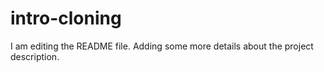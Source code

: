 # intro-cloning

I am editing the README file. Adding some more details about the project description.
